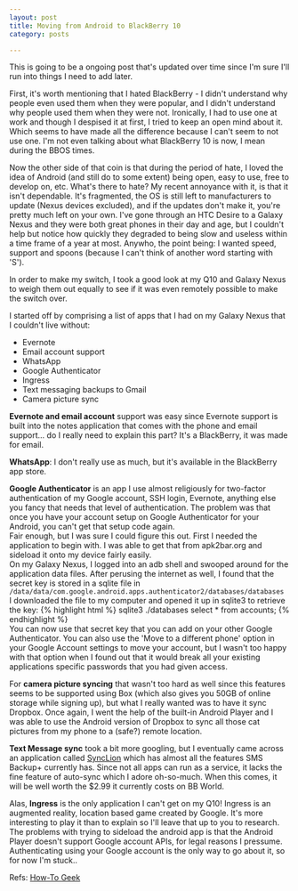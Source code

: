 ```yaml
---
layout: post
title: Moving from Android to BlackBerry 10
category: posts

---
```


This is going to be a ongoing post that's updated over time since I'm sure I'll run into things I need to add later.

First, it's worth mentioning that I hated BlackBerry - I didn't understand why people even used them when they were popular, and I didn't understand why people used them when they were not. Ironically, I had to use one at work and though I despised it at first, I tried to keep an open mind about it. Which seems to have made all the difference because I can't seem to not use one. I'm not even talking about what BlackBerry 10 is now, I mean during the BBOS times.

Now the other side of that coin is that during the period of hate, I loved the idea of Android (and still do to some extent) being open, easy to use, free to develop on, etc. What's there to hate?
My recent annoyance with it, is that it isn't dependable. It's fragmented, the OS is still left to manufacturers to update (Nexus devices excluded), and if the updates don't make it, you're pretty much left on your own. I've gone through an HTC Desire to a Galaxy Nexus and they were both great phones in their day and age, but I couldn't help but notice how quickly they degraded to being slow and useless within a time frame of a year at most.
Anywho, the point being: I wanted speed, support and spoons (because I can't think of another word starting with 'S').

In order to make my switch, I took a good look at my Q10 and Galaxy Nexus to weigh them out equally to see if it was even remotely possible to make the switch over.

I started off by comprising a list of apps that I had on my Galaxy Nexus that I couldn't live without:

  - Evernote
  - Email account support	
  - WhatsApp
  - Google Authenticator
  - Ingress
  - Text messaging backups to Gmail
  - Camera picture sync

**Evernote and email account** support was easy since Evernote support is built into the notes application that comes with the phone and email support... do I really need to explain this part? It's a BlackBerry, it was made for email.

**WhatsApp**: I don't really use as much, but it's available in the BlackBerry app store.

**Google Authenticator** is an app I use almost religiously for two-factor authentication of my Google account, SSH login, Evernote, anything else you fancy that needs that level of authentication. The problem was that once you have your account setup on Google Authenticator for your Android, you can't get that setup code again.<br>
Fair enough, but I was sure I could figure this out. First I needed the application to begin with. I was able to get that from apk2bar.org and sideload it onto my device fairly easily.<br>
On my Galaxy Nexus, I logged into an adb shell and swooped around for the application data files. After perusing the internet as well, I found that the secret key is stored in a sqlite file in `/data/data/com.google.android.apps.authenticator2/databases/databases` <br>
I downloaded the file to my computer and opened it up in sqlite3 to retrieve the key:
{% highlight html %}
sqlite3 ./databases
select * from accounts;
{% endhighlight %}<br>
You can now use that secret key that you can add on your other Google Authenticator. You can also use the 'Move to a different phone' option in your Google Account settings to move your account, but I wasn't too happy with that option when I found out that it would break all your existing applications specific passwords that you had given access.

For **camera picture syncing** that wasn't too hard as well since this features seems to be supported using Box (which also gives you 50GB of online storage while signing up), but what I really wanted was to have it sync Dropbox. Once again, I went the help of the built-in Android Player and I was able to use the Android version of Dropbox to sync all those cat pictures from my phone to a (safe?) remote location.

**Text Message sync** took a bit more googling, but I eventually came across an application called [SyncLion][synclion] which has almost all the features SMS Backup+ currently has. Since not all apps can run as a service, it lacks the fine feature of auto-sync which I adore oh-so-much. When this comes, it will be well worth the $2.99 it currently costs on BB World.

Alas, **Ingress** is the only application I can't get on my Q10! Ingress is an augmented reality, location based game created by Google. It's more interesting to play it than to explain so I'll leave that up to you to research. 
The problems with trying to sideload the android app is that the Android Player doesn't support Google account APIs, for legal reasons I pressume. Authenticating using your Google account is the only way to go about it, so for now I'm stuck..

Refs: [How-To Geek][howtogeek]


[howtogeek]: http://www.howtogeek.com/130755/how-to-move-your-google-authenticator-credentials-to-a-new-android-phone-or-tablet/
[synclion]: http://appworld.blackberry.com/webstore/content/20384391/